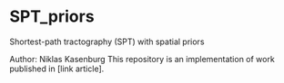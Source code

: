 # SPT_priors
Shortest-path tractography (SPT) with spatial priors

Author: Niklas Kasenburg
This repository is an implementation of work published in [link article]. 
